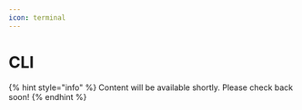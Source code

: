 ```yaml
---
icon: terminal
---
```


# CLI

{% hint style="info" %}
Content will be available shortly. Please check back soon!
{% endhint %}
